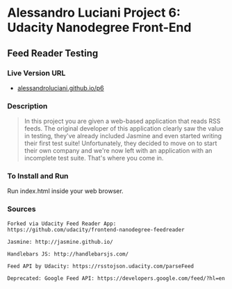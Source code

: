 # Alessandro Luciani Project 6: Udacity Nanodegree Front-End
## Feed Reader Testing

### Live Version URL
- [alessandroluciani.github.io/p6](http://alessandroluciani.github.io/p6/)

### Description
> In this project you are given a web-based application that reads RSS feeds.
> The original developer of this application clearly saw the value in testing,
> they've already included Jasmine and even started writing their first test
> suite! Unfortunately, they decided to move on to start their own company and
> we're now left with an application with an incomplete test suite. That's where
> you come in.

### To Install and Run
Run index.html inside your web browser.

### Sources
    Forked via Udacity Feed Reader App: https://github.com/udacity/frontend-nanodegree-feedreader

    Jasmine: http://jasmine.github.io/

    Handlebars JS: http://handlebarsjs.com/

    Feed API by Udacity: https://rsstojson.udacity.com/parseFeed

    Deprecated: Google Feed API: https://developers.google.com/feed/?hl=en
